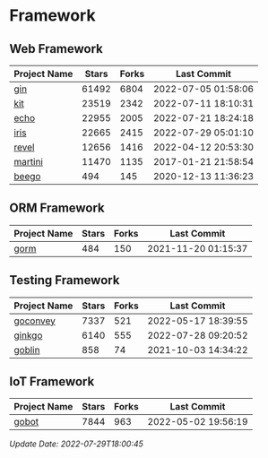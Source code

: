 # Framework

## Web Framework
| Project Name | Stars | Forks | Last Commit |
| ------------ | ----- | ----- | ----------- |
| [gin](https://github.com/gin-gonic/gin) | 61492 | 6804 | 2022-07-05 01:58:06 |
| [kit](https://github.com/go-kit/kit) | 23519 | 2342 | 2022-07-11 18:10:31 |
| [echo](https://github.com/labstack/echo) | 22955 | 2005 | 2022-07-21 18:24:18 |
| [iris](https://github.com/kataras/iris) | 22665 | 2415 | 2022-07-29 05:01:10 |
| [revel](https://github.com/revel/revel) | 12656 | 1416 | 2022-04-12 20:53:30 |
| [martini](https://github.com/go-martini/martini) | 11470 | 1135 | 2017-01-21 21:58:54 |
| [beego](https://github.com/astaxie/beego) | 494 | 145 | 2020-12-13 11:36:23 |

## ORM Framework
| Project Name | Stars | Forks | Last Commit |
| ------------ | ----- | ----- | ----------- |
| [gorm](https://github.com/jinzhu/gorm) | 484 | 150 | 2021-11-20 01:15:37 |

## Testing Framework
| Project Name | Stars | Forks | Last Commit |
| ------------ | ----- | ----- | ----------- |
| [goconvey](https://github.com/smartystreets/goconvey) | 7337 | 521 | 2022-05-17 18:39:55 |
| [ginkgo](https://github.com/onsi/ginkgo) | 6140 | 555 | 2022-07-28 09:20:52 |
| [goblin](https://github.com/franela/goblin) | 858 | 74 | 2021-10-03 14:34:22 |

## IoT Framework
| Project Name | Stars | Forks | Last Commit |
| ------------ | ----- | ----- | ----------- |
| [gobot](https://github.com/hybridgroup/gobot) | 7844 | 963 | 2022-05-02 19:56:19 |

*Update Date: 2022-07-29T18:00:45*
